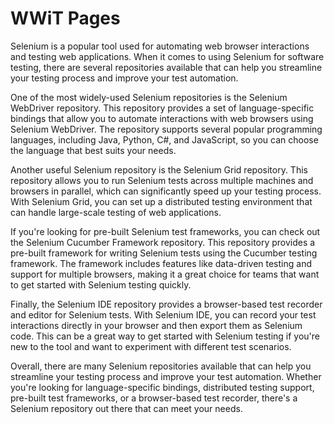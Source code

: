 # WWiT Pages

Selenium is a popular tool used for automating web browser interactions and testing web applications. When it comes to using Selenium for software testing, there are several repositories available that can help you streamline your testing process and improve your test automation.

One of the most widely-used Selenium repositories is the Selenium WebDriver repository. This repository provides a set of language-specific bindings that allow you to automate interactions with web browsers using Selenium WebDriver. The repository supports several popular programming languages, including Java, Python, C#, and JavaScript, so you can choose the language that best suits your needs.

Another useful Selenium repository is the Selenium Grid repository. This repository allows you to run Selenium tests across multiple machines and browsers in parallel, which can significantly speed up your testing process. With Selenium Grid, you can set up a distributed testing environment that can handle large-scale testing of web applications.

If you're looking for pre-built Selenium test frameworks, you can check out the Selenium Cucumber Framework repository. This repository provides a pre-built framework for writing Selenium tests using the Cucumber testing framework. The framework includes features like data-driven testing and support for multiple browsers, making it a great choice for teams that want to get started with Selenium testing quickly.

Finally, the Selenium IDE repository provides a browser-based test recorder and editor for Selenium tests. With Selenium IDE, you can record your test interactions directly in your browser and then export them as Selenium code. This can be a great way to get started with Selenium testing if you're new to the tool and want to experiment with different test scenarios.

Overall, there are many Selenium repositories available that can help you streamline your testing process and improve your test automation. Whether you're looking for language-specific bindings, distributed testing support, pre-built test frameworks, or a browser-based test recorder, there's a Selenium repository out there that can meet your needs.





